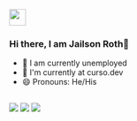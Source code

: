 <div >
  <img height="30em"src="https://www.codewars.com/users/Jailsonr12/badges/micro"/>
  </div>

### Hi there, I am Jailson Roth👋
- 🔭 I am currently unemployed
- 🌱 I'm currently at curso.dev
- 😄 Pronouns: He/His
  ##
 <div> 
  <a href="https://instagram.com/jailsonroth" target="_blank"><img src="https://img.shields.io/badge/-Instagram-%23E4405F?style=for-the-badge&logo=instagram&logoColor=white" target="_blank"></a>
  <a href = "mailto: jailson.rothdev@gmail.com"><img src="https://img.shields.io/badge/-Gmail-%23333?style=for-the-badge&logo=gmail&logoColor=white" target="_blank"></a>
  <a href="https://www.linkedin.com/in/jailson-r-444324140/" target="_blank"><img src="https://img.shields.io/badge/-LinkedIn-%230077B5?style=for-the-badge&logo=linkedin&logoColor=white" target="_blank"></a> 
 
   
  </div>

